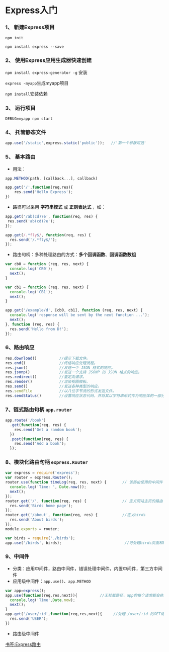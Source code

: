 # Express入门

### 1、 新建Express项目

`npm init`

`npm install express --save`

### 2、 使用Express应用生成器快速创建

`npm install express-generator -g` 安装

`express -myapp`生成myapp项目

`npm install`安装依赖

### 3、 运行项目

`DEBUG=myapp npm start`

### 4、 托管静态文件
```js
app.use('/static',express.static('public'));   //'第一个参数可选'
```

### 5、 基本路由
- 用法：

```js
app.METHOD(path, [callback...], callback)
```
```js
app.get('/',function(req,res){
    res.send('Hello Express');
})
```
- 路径可以采用 **字符串模式** 或 **正则表达式** ，如：

```js
app.get('/ab(cd)?e', function(req, res) {
 res.send('ab(cd)?e');
});
```
```js
app.get(/.*fly$/, function(req, res) {
  res.send('/.*fly$/');
});
```

- 路由句柄：多种处理路由的方式：**多个回调函数**、**回调函数数组**

```js
var cb0 = function (req, res, next) {
  console.log('CB0');
  next();
}

var cb1 = function (req, res, next) {
  console.log('CB1');
  next();
}

app.get('/example/d', [cb0, cb1], function (req, res, next) {
  console.log('response will be sent by the next function ...');
  next();
}, function (req, res) {
  res.send('Hello from D!');
});

```

### 6、路由响应

```js
res.download() 	        //提示下载文件。
res.end() 	            //终结响应处理流程。
res.json() 	            //发送一个 JSON 格式的响应。
res.jsonp() 	        //发送一个支持 JSONP 的 JSON 格式的响应。
res.redirect() 	        //重定向请求。
res.render() 	        //渲染视图模板。
res.send() 	            //发送各种类型的响应。
res.sendFile 	        //以八位字节流的形式发送文件。
res.sendStatus()        //设置响应状态代码，并将其以字符串形式作为响应体的一部分发送。
```

### 7、链式路由句柄 **`app.router`**

```js
app.route('/book')
  .get(function(req, res) {
    res.send('Get a random book');
  })
  .post(function(req, res) {
    res.send('Add a book');
  });
```

### 8、模块化路由句柄 **`express.Router`**

```js
var express = require('express');
var router = express.Router();
router.use(function timeLog(req, res, next) {       // 该路由使用的中间件
  console.log('Time: ', Date.now());
  next();
});
router.get('/', function(req, res) {                // 定义网站主页的路由
  res.send('Birds home page');
});
router.get('/about', function(req, res) {           //定义birds
  res.send('About birds');
});
module.exports = router;
```
```js
var birds = require('./birds');
app.use('/birds', birds);                            //可处理birds页面和birds/about页面
```

### 9、中间件
- 分类：应用中间件，路由中间件，错误处理中间件，内置中间件，第三方中间件
- 应用级中间件：`app.use()`、`app.METHOD`
```js
var app=express();
app.use(function(req,res,next)){          //无挂载路径，app的每个请求都会执行
  console,log('Time',Date.now);
  next();
}
app.get('/user/:id',function(req,res,next){     //处理 /user/:id 的GET请求
  res.send('USER');
})
```

- 路由级中间件










[书签:Express路由](http://www.expressjs.com.cn/guide/using-middleware.html)